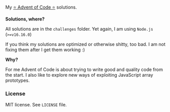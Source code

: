 My [⭐ Advent of Code ⭐](https://adventofcode.com/2022) solutions.

**Solutions, where?**

All solutions are in the `challenges` folder. Yet again, I am using `Node.js` (`>=v16.16.0`)

If you think my solutions are optimized or otherwise shitty, too bad. I am not fixing them after I get them working :)

**Why?**

For me Advent of Code is about trying to write good and quality code from the start. I also like to explore new ways of exploiting JavaScript array prototypes.

### License
MIT license. See `LICENSE` file.